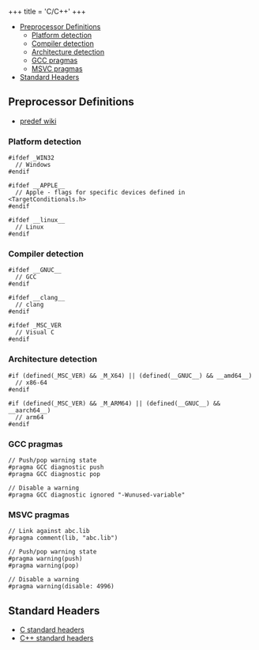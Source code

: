 +++
title = 'C/C++'
+++

* [Preprocessor Definitions](#preprocessor-definitions)
  * [Platform detection](#platform-detection)
  * [Compiler detection](#compiler-detection)
  * [Architecture detection](#architecture-detection)
  * [GCC pragmas](#gcc-pragmas)
  * [MSVC pragmas](#msvc-pragmas)
* [Standard Headers](#standard-headers)

## Preprocessor Definitions

* [predef wiki](https://github.com/cpredef/predef)

### Platform detection
```
#ifdef _WIN32
  // Windows
#endif

#ifdef __APPLE__
  // Apple - flags for specific devices defined in <TargetConditionals.h>
#endif

#ifdef __linux__
  // Linux
#endif

```

### Compiler detection
```
#ifdef __GNUC__
  // GCC
#endif

#ifdef __clang__
  // clang
#endif

#ifdef _MSC_VER
  // Visual C
#endif
```

### Architecture detection
```
#if (defined(_MSC_VER) && _M_X64) || (defined(__GNUC__) && __amd64__)
  // x86-64
#endif

#if (defined(_MSC_VER) && _M_ARM64) || (defined(__GNUC__) && __aarch64__)
  // arm64
#endif
```

### GCC pragmas
```
// Push/pop warning state
#pragma GCC diagnostic push
#pragma GCC diagnostic pop

// Disable a warning
#pragma GCC diagnostic ignored "-Wunused-variable"
```

### MSVC pragmas
```
// Link against abc.lib
#pragma comment(lib, "abc.lib")

// Push/pop warning state
#pragma warning(push)
#pragma warning(pop)

// Disable a warning
#pragma warning(disable: 4996)
```

## Standard Headers

* [C standard headers](https://en.cppreference.com/w/c/header.html)
* [C++ standard headers](https://en.cppreference.com/w/cpp/header.html)
